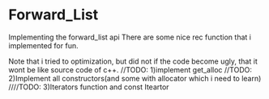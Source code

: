 # Forward_List
Implementing the forward_list api
There are some nice rec function that i implemented for fun.

Note that i tried to  optimization, but did not if the code become ugly, that it wont be like source code of c++.
//TODO: 1)implement get_alloc
//TODO: 2)Implement all constructors(and some with allocator which i need to learn)
////TODO: 3)Iterators function and const Iteartor
